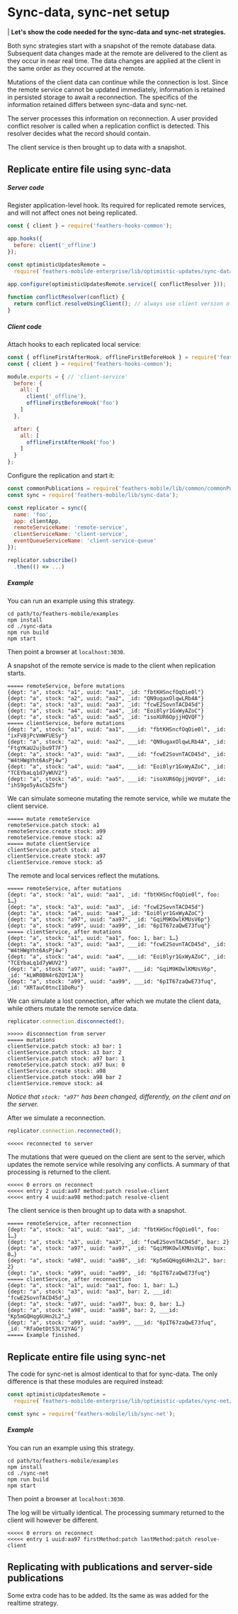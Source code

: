 # Sync-data, sync-net setup

| **Let's show the code needed for the sync-data and sync-net strategies.**

Both sync strategies start with a snapshot of the remote database data.
Subsequent data changes made at the remote are delivered to the client as they occur in near real time.
The data changes are applied at the client in the same order as they occurred at the remote.

Mutations of the client data can continue while the connection is lost.
Since the remote service cannot be updated immediately,
information is retained in persisted storage to await a reconnection.
The specifics of the information retained differs between sync-data and sync-net.

The server processes this information on reconnection.
A user provided conflict resolver is called when a replication conflict is detected.
This resolver decides what the record should contain.

The client service is then brought up to data with a snapshot.


## Replicate entire file using sync-data

##### Server code

Register application-level hook.
Its required for replicated remote services,
and will not affect ones not being replicated.
```javascript
const { client } = require('feathers-hooks-common');

app.hooks({
  before: client('_offline')
});
```

```javascript
const optimisticUpdatesRemote =
  require(`feathers-mobilde-enterprise/lib/optimistic-updates/sync-data/remote`);
  
app.configure(optimisticUpdatesRemote.service({ conflictResolver }));

function conflictResolver(conflict) {
  return conflict.resolveUsingClient(); // always use client version of record
}
```

##### Client code

Attach hooks to each replicated local service:
```javascript
const { offlineFirstAfterHook, offlineFirstBeforeHook } = require('feathers-mobile');
const { client } = require('feathers-hooks-common');

module.exports = { // 'client-service'
  before: {
    all: [
      client('_offline'),
      offlineFirstBeforeHook('foo')
    ]
  },

  after: {
    all: [
      offlineFirstAfterHook('foo')
    ]
  }
};
```

Configure the replication and start it:
```javascript
const commonPublications = require('feathers-mobile/lib/common/commonPublications');
const sync = require('feathers-mobile/lib/sync-data');

const replicator = sync({
  name: 'foo',
  app: clientApp,
  remoteServiceName: 'remote-service',
  clientServiceName: 'client-service',
  eventQueueServiceName: 'client-service-queue'
});

replicator.subscribe()
  .then(() => ...)
```

##### Example

You can run an example using this strategy.
```text
cd path/to/feathers-mobile/examples
npm install
cd ./sync-data
npm run build
npm start
```
Then point a browser at `localhost:3030`.

A snapshot of the remote service is made to the client when replication starts.
```text
===== remoteService, before mutations
{dept: "a", stock: "a1", uuid: "aa1", _id: "fbtKHSncfOqOie0l"}
{dept: "a", stock: "a2", uuid: "aa2", _id: "QN9ugaxOlqwLRb4A"}
{dept: "a", stock: "a3", uuid: "aa3", _id: "fcwE2SovnTACD45d"}
{dept: "a", stock: "a4", uuid: "aa4", _id: "Eoi0lyr1GxWyAZoC"}
{dept: "a", stock: "a5", uuid: "aa5", _id: "isoXUR6OpjjHQVQF"}
===== clientService, before mutations
{dept: "a", stock: "a1", uuid: "aa1", ___id: "fbtKHSncfOqOie0l", _id: "ixFV8jPcVmWFUESy"}
{dept: "a", stock: "a2", uuid: "aa2", ___id: "QN9ugaxOlqwLRb4A", _id: "FtgYKaU2ujbu9T7F"}
{dept: "a", stock: "a3", uuid: "aa3", ___id: "fcwE2SovnTACD45d", _id: "W4tHWgYht6AsPj4w"}
{dept: "a", stock: "a4", uuid: "aa4", ___id: "Eoi0lyr1GxWyAZoC", _id: "TCEYbaLq1d7yWUV2"}
{dept: "a", stock: "a5", uuid: "aa5", ___id: "isoXUR6OpjjHQVQF", _id: "ihS9go5yAsCbZ5fm"}
```

We can simulate someone mutating the remote service,
while we mutate the client service.
```text
===== mutate remoteService
remoteService.patch stock: a1
remoteService.create stock: a99
remoteService.remove stock: a2
===== mutate clientService
clientService.patch stock: a1
clientService.create stock: a97
clientService.remove stock: a5
```

The remote and local services reflect the mutations.
```text
===== remoteService, after mutations
{dept: "a", stock: "a1", uuid: "aa1", _id: "fbtKHSncfOqOie0l", foo: 1…}
{dept: "a", stock: "a3", uuid: "aa3", _id: "fcwE2SovnTACD45d"}
{dept: "a", stock: "a4", uuid: "aa4", _id: "Eoi0lyr1GxWyAZoC"}
{dept: "a", stock: "a97", uuid: "aa97", _id: "GqiM9KOwlKMUsV6p"}
{dept: "a", stock: "a99", uuid: "aa99", _id: "6pIT67zaQwE73fuq"}
===== clientService, after mutations
{dept: "a", stock: "a1", uuid: "aa1", foo: 1, bar: 1…}
{dept: "a", stock: "a3", uuid: "aa3", ___id: "fcwE2SovnTACD45d", _id: "W4tHWgYht6AsPj4w"}
{dept: "a", stock: "a4", uuid: "aa4", ___id: "Eoi0lyr1GxWyAZoC", _id: "TCEYbaLq1d7yWUV2"}
{dept: "a", stock: "a97", uuid: "aa97", ___id: "GqiM9KOwlKMUsV6p", _id: "kLWR0BN4r6ZQYIJA"}
{dept: "a", stock: "a99", uuid: "aa99", ___id: "6pIT67zaQwE73fuq", _id: "XRTauC0tncI1DoRu"}
```

We can simulate a lost connection, after which we mutate the client data,
while others mutate the remote service data.
```javascript
replicator.connection.disconnected();
```
```text
>>>>> disconnection from server
===== mutations
clientService.patch stock: a3 bar: 1
clientService.patch stock: a3 bar: 2
clientService.patch stock: a97 bar: 1
remoteService.patch stock: a97 bux: 0
clientService.create stock: a98
clientService.patch stock: a98 bar 2
clientService.remove stock: a4
```

*Notice that `stock: "a97"` has been changed, differently, on the client and on the server.*

After we simulate a reconnection.
```javascript
replicator.connection.reconnected();
```
```text
<<<<< reconnected to server
```

The mutations that were queued on the client are sent to the server,
which updates the remote service while resolving any conflicts.
A summary of that processing is returned to the client.
```text
<<<<< 0 errors on reconnect
<<<<< entry 2 uuid:aa97 method:patch resolve-client
<<<<< entry 4 uuid:aa98 method:patch resolve-client
```

The client service is then brought up to data with a snapshot.
```text
===== remoteService, after reconnection
{dept: "a", stock: "a1", uuid: "aa1", _id: "fbtKHSncfOqOie0l", foo: 1…}
{dept: "a", stock: "a3", uuid: "aa3", _id: "fcwE2SovnTACD45d", bar: 2}
{dept: "a", stock: "a97", uuid: "aa97", _id: "GqiM9KOwlKMUsV6p", bux: 0…}
{dept: "a", stock: "a98", uuid: "aa98", _id: "Kp5mGQHqg6UHn2L2", bar: 2}
{dept: "a", stock: "a99", uuid: "aa99", _id: "6pIT67zaQwE73fuq"}
===== clientService, after reconnection
{dept: "a", stock: "a1", uuid: "aa1", foo: 1, bar: 1…}
{dept: "a", stock: "a3", uuid: "aa3", bar: 2, ___id: "fcwE2SovnTACD45d"…}
{dept: "a", stock: "a97", uuid: "aa97", bux: 0, bar: 1…}
{dept: "a", stock: "a98", uuid: "aa98", bar: 2, ___id: "Kp5mGQHqg6UHn2L2"…}
{dept: "a", stock: "a99", uuid: "aa99", ___id: "6pIT67zaQwE73fuq", _id: "RfaOetDt53LY2YAG"}
===== Example finished.
```

## Replicate entire file using sync-net

The code for sync-net is almost identical to that for sync-data.
The only difference is that these modules are required instead:
```javascript
const optimisticUpdatesRemote =
  require(`feathers-mobilde-enterprise/lib/optimistic-updates/sync-net/remote`);

const sync = require('feathers-mobile/lib/sync-net');
```


##### Example

You can run an example using this strategy.
```text
cd path/to/feathers-mobile/examples
npm install
cd ./sync-net
npm run build
npm start
```
Then point a browser at `localhost:3030`.

The log will be virtually identical.
The processing summary returned to the client will however be different.
```text
<<<<< 0 errors on reconnect
<<<<< entry 1 uuid:aa97 firstMethod:patch lastMethod:patch resolve-client
```


## Replicating with publications and server-side publications

Some extra code has to be added.
Its the same as was added for the realtime strategy.

